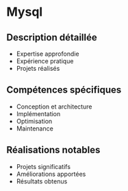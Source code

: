 # Mysql

## Description détaillée
- Expertise approfondie
- Expérience pratique
- Projets réalisés

## Compétences spécifiques
- Conception et architecture
- Implémentation
- Optimisation
- Maintenance

## Réalisations notables
- Projets significatifs
- Améliorations apportées
- Résultats obtenus
